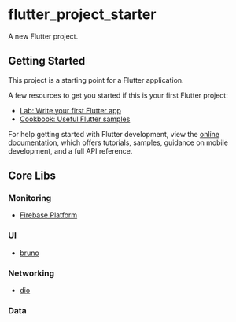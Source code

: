 # flutter_project_starter

A new Flutter project.

## Getting Started

This project is a starting point for a Flutter application.

A few resources to get you started if this is your first Flutter project:

- [Lab: Write your first Flutter app](https://docs.flutter.dev/get-started/codelab)
- [Cookbook: Useful Flutter samples](https://docs.flutter.dev/cookbook)

For help getting started with Flutter development, view the
[online documentation](https://docs.flutter.dev/), which offers tutorials,
samples, guidance on mobile development, and a full API reference.

## Core Libs

### Monitoring 
- [Firebase Platform](https://firebase.google.com/?platform=ios)

### UI
- [bruno](https://bruno.ke.com/page/)

### Networking

- [dio]()
### Data
